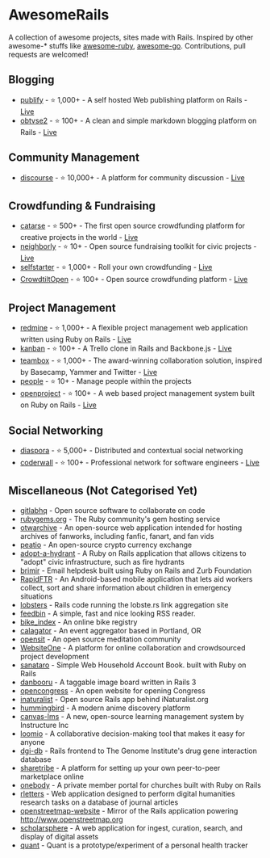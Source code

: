 # AwesomeRails

A collection of awesome projects, sites made with Rails. Inspired by other awesome-* stuffs like [awesome-ruby](https://github.com/Sdogruyol/awesome-ruby), [awesome-go](https://github.com/avelino/awesome-go).
Contributions, pull requests are welcomed!

## Blogging

* [publify](https://github.com/publify/publify) - :star: 1,000+ - A self hosted Web publishing platform on Rails - [Live](http://demo.publify.co/)
* [obtvse2](https://github.com/natew/obtvse2) - :star: 100+ - A clean and simple markdown blogging platform on Rails - [Live](http://obtvse2.herokuapp.com/)

## Community Management

* [discourse](https://github.com/discourse/discourse) - :star: 10,000+ - A platform for community discussion - [Live](http://try.discourse.org/)

## Crowdfunding & Fundraising

* [catarse](https://github.com/catarse/catarse) - :star: 500+ - The first open source crowdfunding platform for creative projects in the world - [Live](http://catarse.me/)
* [neighborly](https://github.com/neighborly/neighborly) - :star: 10+ - Open source fundraising toolkit for civic projects - [Live](http://neighbor.ly/)
* [selfstarter](https://github.com/lockitron/selfstarter) - :star: 1,000+ - Roll your own crowdfunding - [Live](http://selfstarter.us/)
* [CrowdtiltOpen](https://github.com/Crowdtilt/CrowdtiltOpen) - :star: 100+ - Open source crowdfunding platform - [Live](http://open.crowdtilt.com/)

## Project Management

* [redmine](https://github.com/edavis10/redmine) - :star: 1,000+ - A flexible project management web application written using Ruby on Rails - [Live](http://demo.redmine.org/)
* [kanban](https://github.com/somlor/kanban) - :star: 100+ - A Trello clone in Rails and Backbone.js - [Live](http://kanban.seanomlor.com/)
* [teambox](https://github.com/teambox/teambox) - :star: 1,000+ - The award-winning collaboration solution, inspired by Basecamp, Yammer and Twitter - [Live](http://teambox.com/)
* [people](https://github.com/netguru/people) - :star: 10+ - Manage people within the projects
* [openproject](https://github.com/opf/openproject) - :star: 100+ - A web based project management system built on Ruby on Rails - [Live](https://openproject-demo.org/)

## Social Networking

* [diaspora](https://github.com/diaspora/diaspora) - :star: 5,000+ - Distributed and contextual social networking
* [coderwall](https://github.com/assemblymade/coderwall) - :star: 100+ - Professional network for software engineers - [Live](https://coderwall.com/)

## Miscellaneous (Not Categorised Yet)

* [gitlabhq](https://github.com/gitlabhq/gitlabhq) - Open source software to collaborate on code
* [rubygems.org](https://github.com/rubygems/rubygems.org) - The Ruby community's gem hosting service
* [otwarchive](https://github.com/otwcode/otwarchive) - An open-source web application intended for hosting archives of fanworks, including fanfic, fanart, and fan vids
* [peatio](https://github.com/peatio/peatio) - An open-source crypto currency exchange
* [adopt-a-hydrant](https://github.com/codeforamerica/adopt-a-hydrant) - A Ruby on Rails application that allows citizens to "adopt" civic infrastructure, such as fire hydrants
* [brimir](https://github.com/ivaldi/brimir) - Email helpdesk built using Ruby on Rails and Zurb Foundation
* [RapidFTR](https://github.com/rapidftr/RapidFTR) - An Android-based mobile application that lets aid workers collect, sort and share information about children in emergency situations
* [lobsters](https://github.com/jcs/lobsters) - Rails code running the lobste.rs link aggregation site
* [feedbin](https://github.com/feedbin/feedbin) - A simple, fast and nice looking RSS reader.
* [bike_index](https://github.com/bikeindex/bike_index) - An online bike registry
* [calagator](https://github.com/calagator/calagator) - An event aggregator based in Portland, OR
* [opensit](https://github.com/danbartlett/opensit) - An open source meditation community
* [WebsiteOne](https://github.com/AgileVentures/WebsiteOne) - A platform for online collaboration and crowdsourced project development
* [sanataro](https://github.com/kaznum/sanataro) - Simple Web Household Account Book. built with Ruby on Rails
* [danbooru](https://github.com/r888888888/danbooru) - A taggable image board written in Rails 3
* [opencongress](https://github.com/sunlightlabs/opencongress) - An open website for opening Congress
* [inaturalist](https://github.com/inaturalist/inaturalist) - Open source Rails app behind iNaturalist.org
* [hummingbird](https://github.com/hummingbird-me/hummingbird) - A modern anime discovery platform
* [canvas-lms](https://github.com/instructure/canvas-lms) - A new, open-source learning management system by Instructure Inc
* [loomio](https://github.com/loomio/loomio) - A collaborative decision-making tool that makes it easy for anyone
* [dgi-db](https://github.com/genome/dgi-db) - Rails frontend to The Genome Institute's drug gene interaction database
* [sharetribe](https://github.com/sharetribe/sharetribe) - A platform for setting up your own peer-to-peer marketplace online
* [onebody](https://github.com/churchio/onebody) - A private member portal for churches built with Ruby on Rails
* [rletters](https://github.com/rletters/rletters) - Web application designed to perform digital humanities research tasks on a database of journal articles
* [openstreetmap-website](https://github.com/openstreetmap/openstreetmap-website) - Mirror of the Rails application powering http://www.openstreetmap.org
* [scholarsphere](https://github.com/psu-stewardship/scholarsphere) - A web application for ingest, curation, search, and display of digital assets
* [quant](https://github.com/getquant/quant) - Quant is a prototype/experiment of a personal health tracker
